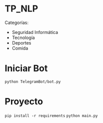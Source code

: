 # TP_NLP

Categorías:
- Seguridad Informática
- Tecnología
- Deportes
- Comida

# Iniciar Bot 

`python TelegramBot/bot.py`

# Proyecto

`pip install -r requirements`
`python main.py`